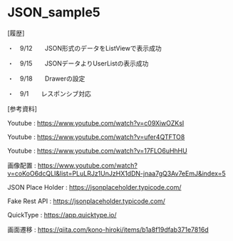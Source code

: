 # JSON_sample5

[履歴]

・　9/12　　JSON形式のデータをListViewで表示成功

・　9/15　　JSONデータよりUserListの表示成功

・　9/18　　Drawerの設定

・　9/1　　レスポンシブ対応

[参考資料]

Youtube : https://www.youtube.com/watch?v=c09XiwOZKsI

Youtube : https://www.youtube.com/watch?v=ufer4QTFTO8

Youtube : https://www.youtube.com/watch?v=17FLO6uHhHU

画像配置 : https://www.youtube.com/watch?v=coKoO6dcQLI&list=PLuLRJz1UnJzHX1dDN-jnaa7gQ3Av7eEmJ&index=5

JSON Place Holder : https://jsonplaceholder.typicode.com/

Fake Rest API : https://jsonplaceholder.typicode.com/

QuickType : https://app.quicktype.io/

画面遷移 : https://qiita.com/kono-hiroki/items/b1a8f19dfab371e7816d
